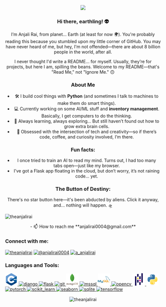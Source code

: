 
<div id="header" align="center">
  <img src="https://allhacked.com/up/2019/03/hello-world.gif"/>
</div>
<div align="center">
  


### Hi there, earthling! 👽

I’m Anjali Rai, from planet... Earth (at least for now 🌍). You're probably reading this because you stumbled upon my little corner of GitHub. You may have never heard of me, but hey, I'm not offended—there are about 8 billion people in the world, after all.

I never thought I'd write a README... for myself. Usually, they’re for projects, but here I am, spilling the beans. Welcome to my README—that's "Read Me," not "Ignore Me." 🙃

### About Me

- 🛠️ I build cool things with **Python** (and sometimes I talk to machines to make them do smart things).
- 💻 Currently working on some AI/ML stuff and **inventory management**. Basically, I get computers to do the thinking.
- 🌱 Always learning, always exploring... But still haven’t found out how to grow extra brain cells.
- 🔭 Obsessed with the intersection of tech and creativity—so if there’s code, coffee, and curiosity involved, I’m there.

### Fun facts:
- I once tried to train an AI to read my mind. Turns out, I had too many tabs open—just like my browser.
- I’ve got a Flask app floating in the cloud, but don’t worry, it’s not raining code... yet.

### The Button of Destiny:
There's no star button here—it's been abducted by aliens. Click it anyway, and... nothing will happen. 🛸


<p align="left"> <img src="https://komarev.com/ghpvc/?username=theanjalirai&label=Profile%20views&color=0e75b6&style=flat" alt="theanjalirai" /> </p>
- 📫 How to reach me **anjalirai0004@gmail.com**

<h3 align="left">Connect with me:</h3>
<p align="left">
<a href="https://kaggle.com/theanjalirai" target="blank"><img align="center" src="https://raw.githubusercontent.com/rahuldkjain/github-profile-readme-generator/master/src/images/icons/Social/kaggle.svg" alt="theanjalirai" height="30" width="40" /></a>
<a href="https://medium.com/@anjalirai0004" target="blank"><img align="center" src="https://raw.githubusercontent.com/rahuldkjain/github-profile-readme-generator/master/src/images/icons/Social/medium.svg" alt="@anjalirai0004" height="30" width="40" /></a>
<a href="https://www.leetcode.com/a_anjalirai" target="blank"><img align="center" src="https://raw.githubusercontent.com/rahuldkjain/github-profile-readme-generator/master/src/images/icons/Social/leet-code.svg" alt="a_anjalirai" height="30" width="40" /></a>
</p>

<h3 align="left">Languages and Tools:</h3>
<p align="left"> <a href="https://www.w3schools.com/cpp/" target="_blank" rel="noreferrer"> <img src="https://raw.githubusercontent.com/devicons/devicon/master/icons/cplusplus/cplusplus-original.svg" alt="cplusplus" width="40" height="40"/> </a> <a href="https://www.djangoproject.com/" target="_blank" rel="noreferrer"> <img src="https://cdn.worldvectorlogo.com/logos/django.svg" alt="django" width="40" height="40"/> </a> <a href="https://flask.palletsprojects.com/" target="_blank" rel="noreferrer"> <img src="https://www.vectorlogo.zone/logos/pocoo_flask/pocoo_flask-icon.svg" alt="flask" width="40" height="40"/> </a> <a href="https://git-scm.com/" target="_blank" rel="noreferrer"> <img src="https://www.vectorlogo.zone/logos/git-scm/git-scm-icon.svg" alt="git" width="40" height="40"/> </a> <a href="https://www.mongodb.com/" target="_blank" rel="noreferrer"> <img src="https://raw.githubusercontent.com/devicons/devicon/master/icons/mongodb/mongodb-original-wordmark.svg" alt="mongodb" width="40" height="40"/> </a> <a href="https://www.microsoft.com/en-us/sql-server" target="_blank" rel="noreferrer"> <img src="https://www.svgrepo.com/show/303229/microsoft-sql-server-logo.svg" alt="mssql" width="40" height="40"/> </a> <a href="https://www.mysql.com/" target="_blank" rel="noreferrer"> <img src="https://raw.githubusercontent.com/devicons/devicon/master/icons/mysql/mysql-original-wordmark.svg" alt="mysql" width="40" height="40"/> </a> <a href="https://opencv.org/" target="_blank" rel="noreferrer"> <img src="https://www.vectorlogo.zone/logos/opencv/opencv-icon.svg" alt="opencv" width="40" height="40"/> </a> <a href="https://pandas.pydata.org/" target="_blank" rel="noreferrer"> <img src="https://raw.githubusercontent.com/devicons/devicon/2ae2a900d2f041da66e950e4d48052658d850630/icons/pandas/pandas-original.svg" alt="pandas" width="40" height="40"/> </a> <a href="https://www.python.org" target="_blank" rel="noreferrer"> <img src="https://raw.githubusercontent.com/devicons/devicon/master/icons/python/python-original.svg" alt="python" width="40" height="40"/> </a> <a href="https://pytorch.org/" target="_blank" rel="noreferrer"> <img src="https://www.vectorlogo.zone/logos/pytorch/pytorch-icon.svg" alt="pytorch" width="40" height="40"/> </a> <a href="https://scikit-learn.org/" target="_blank" rel="noreferrer"> <img src="https://upload.wikimedia.org/wikipedia/commons/0/05/Scikit_learn_logo_small.svg" alt="scikit_learn" width="40" height="40"/> </a> <a href="https://seaborn.pydata.org/" target="_blank" rel="noreferrer"> <img src="https://seaborn.pydata.org/_images/logo-mark-lightbg.svg" alt="seaborn" width="40" height="40"/> </a> <a href="https://www.sqlite.org/" target="_blank" rel="noreferrer"> <img src="https://www.vectorlogo.zone/logos/sqlite/sqlite-icon.svg" alt="sqlite" width="40" height="40"/> </a> <a href="https://www.tensorflow.org" target="_blank" rel="noreferrer"> <img src="https://www.vectorlogo.zone/logos/tensorflow/tensorflow-icon.svg" alt="tensorflow" width="40" height="40"/> </a> </p>

<p><img align="center" src="https://github-readme-stats.vercel.app/api/top-langs?username=theanjalirai&show_icons=true&locale=en&layout=compact" alt="theanjalirai" /></p>
